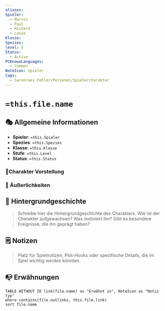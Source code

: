 ```yaml
---
aliases: 
Spieler:
  - Marvin
  - Paul
  - Richard
  - Lasse
Klasse: 
Spezies: 
level: 5
Status:
  - Active
PCKnownLanguages:
  - Common
NoteIcon: Spieler
tags:
  - Sarenraes_Fehler/Personen/Spielercharakter
---
```

# `=this.file.name`

## 🎭 Allgemeine Informationen 
- **Spieler**: `=this.Spieler`
- **Spezies**: `=this.Spezies`
- **Klasse**: `=this.Klasse`
- **Stufe**: `=this.Level`
- **Status**: `=this.Status`

### 💎Charakter Vorstellung


### 👥 Äußerlichkeiten



## 📖 Hintergrundgeschichte 
> Schreibe hier die Hintergrundgeschichte des Charakters. Wie ist der Charakter aufgewachsen? Was motiviert ihn? Gibt es besondere Ereignisse, die ihn geprägt haben?

## 🗒️ Notizen 
> Platz für Spielnotizen, Plot-Hooks oder spezifische Details, die im Spiel wichtig werden könnten.


## 📭 Erwähnungen 
```dataview
TABLE WITHOUT ID link(file.name) as "Erwähnt in", NoteIcon as "Notiz typ"
where contains(file.outlinks, this.file.link)
sort file.name
```